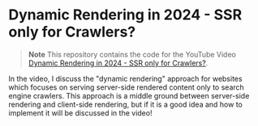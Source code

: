 # Dynamic Rendering in 2024 - SSR only for Crawlers?

> **Note**
> This repository contains the code for the YouTube Video [Dynamic Rendering in 2024 - SSR only for Crawlers?](https://youtu.be/vHvfee1PD10).

In the video, I discuss the "dynamic rendering" approach for websites which focuses on serving server-side rendered content only to search engine crawlers. This approach is a middle ground between server-side rendering and client-side rendering, but if it is a good idea and how to implement it will be discussed in the video!